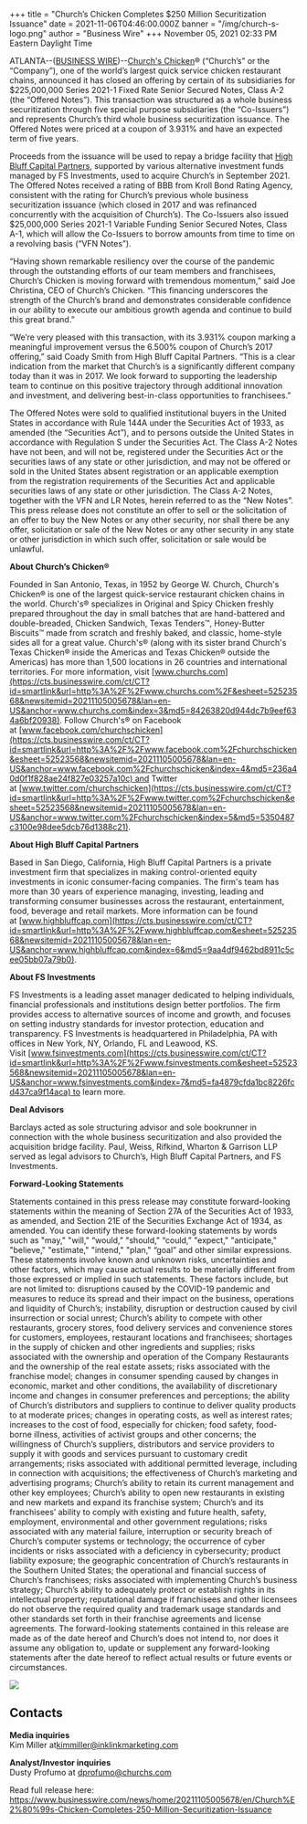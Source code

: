 +++
title = "Church’s Chicken Completes $250 Million Securitization Issuance"
date = 2021-11-06T04:46:00.000Z
banner = "/img/church-s-logo.png"
author = "Business Wire"
+++
November 05, 2021 02:33 PM Eastern Daylight Time

ATLANTA--([BUSINESS WIRE](https://www.businesswire.com/))--[Church's Chicken](https://cts.businesswire.com/ct/CT?id=smartlink&url=http%3A%2F%2Fwww.churchs.com%2F&esheet=52523568&newsitemid=20211105005678&lan=en-US&anchor=Church%27s+Chicken&index=1&md5=9ce5e8fce37e661b9bc6ac570987793f)® (“Church’s” or the “Company”), one of the world’s largest quick service chicken restaurant chains, announced it has closed an offering by certain of its subsidiaries for $225,000,000 Series 2021-1 Fixed Rate Senior Secured Notes, Class A-2 (the “Offered Notes”). This transaction was structured as a whole business securitization through five special purpose subsidiaries (the “Co-Issuers”) and represents Church’s third whole business securitization issuance. The Offered Notes were priced at a coupon of 3.931% and have an expected term of five years.

Proceeds from the issuance will be used to repay a bridge facility that [High Bluff Capital Partners](https://cts.businesswire.com/ct/CT?id=smartlink&url=http%3A%2F%2Fwww.highbluffcap.com%2F&esheet=52523568&newsitemid=20211105005678&lan=en-US&anchor=High+Bluff+Capital+Partners&index=2&md5=daaf0600a6a521ccb2374964487510eb), supported by various alternative investment funds managed by FS Investments, used to acquire Church’s in September 2021. The Offered Notes received a rating of BBB from Kroll Bond Rating Agency, consistent with the rating for Church’s previous whole business securitization issuance (which closed in 2017 and was refinanced concurrently with the acquisition of Church’s). The Co-Issuers also issued $25,000,000 Series 2021-1 Variable Funding Senior Secured Notes, Class A-1, which will allow the Co-Issuers to borrow amounts from time to time on a revolving basis (“VFN Notes”).

“Having shown remarkable resiliency over the course of the pandemic through the outstanding efforts of our team members and franchisees, Church’s Chicken is moving forward with tremendous momentum,” said Joe Christina, CEO of Church’s Chicken. “This financing underscores the strength of the Church’s brand and demonstrates considerable confidence in our ability to execute our ambitious growth agenda and continue to build this great brand.”

“We’re very pleased with this transaction, with its 3.931% coupon marking a meaningful improvement versus the 6.500% coupon of Church’s 2017 offering,” said Coady Smith from High Bluff Capital Partners. “This is a clear indication from the market that Church’s is a significantly different company today than it was in 2017. We look forward to supporting the leadership team to continue on this positive trajectory through additional innovation and investment, and delivering best-in-class opportunities to franchisees.”

The Offered Notes were sold to qualified institutional buyers in the United States in accordance with Rule 144A under the Securities Act of 1933, as amended (the “Securities Act”), and to persons outside the United States in accordance with Regulation S under the Securities Act. The Class A-2 Notes have not been, and will not be, registered under the Securities Act or the securities laws of any state or other jurisdiction, and may not be offered or sold in the United States absent registration or an applicable exemption from the registration requirements of the Securities Act and applicable securities laws of any state or other jurisdiction. The Class A-2 Notes, together with the VFN and LR Notes, herein referred to as the “New Notes”. This press release does not constitute an offer to sell or the solicitation of an offer to buy the New Notes or any other security, nor shall there be any offer, solicitation or sale of the New Notes or any other security in any state or other jurisdiction in which such offer, solicitation or sale would be unlawful.

**About Church’s Chicken®**

Founded in San Antonio, Texas, in 1952 by George W. Church, Church's Chicken® is one of the largest quick-service restaurant chicken chains in the world. Church's® specializes in Original and Spicy Chicken freshly prepared throughout the day in small batches that are hand-battered and double-breaded, Chicken Sandwich, Texas Tenders™, Honey-Butter Biscuits™ made from scratch and freshly baked, and classic, home-style sides all for a great value. Church's® (along with its sister brand Church's Texas Chicken® inside the Americas and Texas Chicken® outside the Americas) has more than 1,500 locations in 26 countries and international territories. For more information, visit [www.churchs.com](https://cts.businesswire.com/ct/CT?id=smartlink&url=http%3A%2F%2Fwww.churchs.com%2F&esheet=52523568&newsitemid=20211105005678&lan=en-US&anchor=www.churchs.com&index=3&md5=84263820d944dc7b9eef634a6bf20938). Follow Church's® on Facebook at [www.facebook.com/churchschicken](https://cts.businesswire.com/ct/CT?id=smartlink&url=http%3A%2F%2Fwww.facebook.com%2Fchurchschicken&esheet=52523568&newsitemid=20211105005678&lan=en-US&anchor=www.facebook.com%2Fchurchschicken&index=4&md5=236a40d0f1f828ae24f827e03257a10c) and Twitter at [www.twitter.com/churchschicken](https://cts.businesswire.com/ct/CT?id=smartlink&url=http%3A%2F%2Fwww.twitter.com%2Fchurchschicken&esheet=52523568&newsitemid=20211105005678&lan=en-US&anchor=www.twitter.com%2Fchurchschicken&index=5&md5=5350487c3100e98dee5dcb76d1388c21).

**About High Bluff Capital Partners**

Based in San Diego, California, High Bluff Capital Partners is a private investment firm that specializes in making control-oriented equity investments in iconic consumer-facing companies. The firm's team has more than 30 years of experience managing, investing, leading and transforming consumer businesses across the restaurant, entertainment, food, beverage and retail markets. More information can be found at [www.highbluffcap.com](https://cts.businesswire.com/ct/CT?id=smartlink&url=http%3A%2F%2Fwww.highbluffcap.com&esheet=52523568&newsitemid=20211105005678&lan=en-US&anchor=www.highbluffcap.com&index=6&md5=9aa4df9462bd8911c5cee05bb07a79b0).

**About FS Investments**

FS Investments is a leading asset manager dedicated to helping individuals, financial professionals and institutions design better portfolios. The firm provides access to alternative sources of income and growth, and focuses on setting industry standards for investor protection, education and transparency. FS Investments is headquartered in Philadelphia, PA with offices in New York, NY, Orlando, FL and Leawood, KS. Visit [www.fsinvestments.com](https://cts.businesswire.com/ct/CT?id=smartlink&url=http%3A%2F%2Fwww.fsinvestments.com&esheet=52523568&newsitemid=20211105005678&lan=en-US&anchor=www.fsinvestments.com&index=7&md5=fa4879cfda1bc8226fcd437ca9f14aca) to learn more.

**Deal Advisors**

Barclays acted as sole structuring advisor and sole bookrunner in connection with the whole business securitization and also provided the acquisition bridge facility. Paul, Weiss, Rifkind, Wharton & Garrison LLP served as legal advisors to Church’s, High Bluff Capital Partners, and FS Investments.

**Forward-Looking Statements**

Statements contained in this press release may constitute forward-looking statements within the meaning of Section 27A of the Securities Act of 1933, as amended, and Section 21E of the Securities Exchange Act of 1934, as amended. You can identify these forward-looking statements by words such as "may," "will," “would,” "should," “could,” "expect," "anticipate," "believe," "estimate," "intend," "plan," “goal” and other similar expressions. These statements involve known and unknown risks, uncertainties and other factors, which may cause actual results to be materially different from those expressed or implied in such statements. These factors include, but are not limited to: disruptions caused by the COVID-19 pandemic and measures to reduce its spread and their impact on the business, operations and liquidity of Church’s; instability, disruption or destruction caused by civil insurrection or social unrest; Church’s ability to compete with other restaurants, grocery stores, food delivery services and convenience stores for customers, employees, restaurant locations and franchisees; shortages in the supply of chicken and other ingredients and supplies; risks associated with the ownership and operation of the Company Restaurants and the ownership of the real estate assets; risks associated with the franchise model; changes in consumer spending caused by changes in economic, market and other conditions, the availability of discretionary income and changes in consumer preferences and perceptions; the ability of Church’s distributors and suppliers to continue to deliver quality products to at moderate prices; changes in operating costs, as well as interest rates; increases to the cost of food, especially for chicken; food safety, food-borne illness, activities of activist groups and other concerns; the willingness of Church’s suppliers, distributors and service providers to supply it with goods and services pursuant to customary credit arrangements; risks associated with additional permitted leverage, including in connection with acquisitions; the effectiveness of Church’s marketing and advertising programs; Church’s ability to retain its current management and other key employees; Church’s ability to open new restaurants in existing and new markets and expand its franchise system; Church’s and its franchisees’ ability to comply with existing and future health, safety, employment, environmental and other government regulations; risks associated with any material failure, interruption or security breach of Church’s computer systems or technology; the occurrence of cyber incidents or risks associated with a deficiency in cybersecurity; product liability exposure; the geographic concentration of Church’s restaurants in the Southern United States; the operational and financial success of Church’s franchisees; risks associated with implementing Church’s business strategy; Church’s ability to adequately protect or establish rights in its intellectual property; reputational damage if franchisees and other licensees do not observe the required quality and trademark usage standards and other standards set forth in their franchise agreements and license agreements. The forward-looking statements contained in this release are made as of the date hereof and Church’s does not intend to, nor does it assume any obligation to, update or supplement any forward-looking statements after the date hereof to reflect actual results or future events or circumstances.

![](https://cts.businesswire.com/ct/CT?id=bwnews&sty=20211105005678r2&sid=web02&distro=nx&lang=en)

## Contacts

**Media inquiries**\
Kim Miller at[kimmiller@inklinkmarketing.com](mailto:kimmiller@inklinkmarketing.com)

**Analyst/Investor inquiries**\
Dusty Profumo at [dprofumo@churchs.com](mailto:dprofumo@churchs.com)

Read full release here: https://www.businesswire.com/news/home/20211105005678/en/Church%E2%80%99s-Chicken-Completes-250-Million-Securitization-Issuance